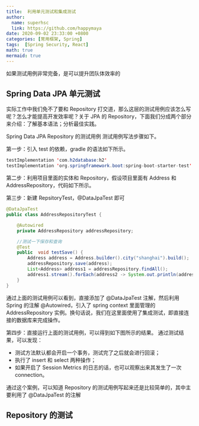 ```yaml
---
title:  利用单元测试和集成测试
author:
  name: superhsc
  link: https://github.com/happymaya
date: 2020-09-02 23:33:00 +0800
categories: [常用框架, Spring]
tags:  [Spring Security, React]
math: true
mermaid: true
---
```


如果测试用例非常完备，是可以提升团队体效率的

## Spring Data JPA 单元测试

实际工作中我们免不了要和 Repository 打交道，那么这层的测试用例应该怎么写呢？怎么才能提高开发效率呢？关于 JPA 的 Repository，下面我们分成两个部分来介绍：了解基本语法；分析最佳实践。

Spring Data JPA Repository 的测试用例
测试用例写法步骤如下。

第一步：引入 test 的依赖，gradle 的语法如下所示。
```java
testImplementation 'com.h2database:h2'
testImplementation 'org.springframework.boot:spring-boot-starter-test'
```

第二步：利用项目里面的实体和 Repository，假设项目里面有 Address 和 AddressRepository，代码如下所示。

第三步：新建 RepsitoryTest，@DataJpaTest 即可
```java
@DataJpaTest
public class AddressRepositoryTest {

    @Autowired
    private AddressRepository addressRepository;

    //测试一下保存和查询
    @Test
    public  void testSave() {
        Address address = Address.builder().city("shanghai").build();
        addressRepository.save(address);
        List<Address> address1 = addressRepository.findAll();
        address1.stream().forEach(address2 -> System.out.println(address2);
    }
}
```
通过上面的测试用例可以看到，直接添加了 @DataJpaTest 注解，然后利用 Spring 的注解 @Autowired，引入了 spring context 里面管理的 AddressRepository 实例。换句话说，我们在这里面使用了集成测试，即直接连接的数据库来完成操作。

第四步：直接运行上面的测试用例，可以得到如下图所示的结果。
通过测试结果，可以发现：
- 测试方法默认都会开启一个事务，测试完了之后就会进行回滚；
- 执行了 insert 和 select 两种操作；
- 如果开启了 Session Metrics 的日志的话，也可以观察出来其发生了一次 connection。

通过这个案例，可以知道 Repository 的测试用例写起来还是比较简单的，其中主要利用了 @DataJpaTest 的注解


## Repository 的测试